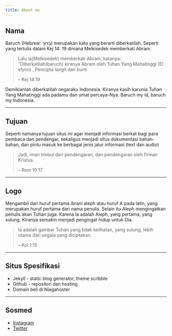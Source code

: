 ```yaml
---
title: About me
---
```


## Nama
Baruch (Hebrew: בָּרוּךְ‎) merupakan kata yang berarti diberkatilah. Seperti yang tertulis dalam  Kej 14: 19 dimana Melkisedek memberkati Abram. 

> Lalu ia(Melkisedek) memberkati Abram, katanya: "Diberkatilah(baruch) kiranya Abram oleh Tuhan Yang Mahatinggi (El elyon) , Pencipta langit dan bumi
>
> – Kej 14:19

Demikianlah diberkatilah negaraku Indonesia. Kiranya kasih karunia Tuhan Yang Mahatinggi ada padamu dan umat percaya-Nya. Baruch my id, baruch my Indonesia. 

---

## Tujuan
Seperti namanya tujuan situs ini agar menjadi informasi berkat bagi para pembaca dan pendengar, sekaligus menjadi situs dokumentasi bahan-bahan, dan pintu masuk ke berbagai jenis jalur informasi (text dan audio) 

> Jadi, iman timbul dari pendengaran, dan pendengaran oleh firman Kristus.
>
> – Rom 10:17 

---

## Logo
Mengambil dari huruf pertama ibrani aleph atau huruf A pada latin, yang merupakan huruf pertama dari nama penulis. Selain itu Aleph mengingatkan penulis akan Tuhan juga. Karena Ia adalah Aleph, yang pertama, yang sulung. Kiranya semakin menjadi pengingat hidup untuk Dia. 

> Ia adalah gambar Tuhan yang tidak kelihatan, yang sulung, lebih utama dari segala yang diciptakan. 
> 
> – Kol 1:15 

---

## Situs Spesifikasi
+ Jekyll - static blog generator, theme scribble
+ Github - repositori dan hosting
+ Domain beli di Niagahoster

---

## Sosmed
+ [Instagram](https://instagram.com/mudahbertumbuh)
+ [Twitter](https://twitter.com/mudahbertumbuh)
